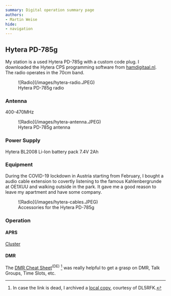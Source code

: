 ```yaml
---
summary: Digital operation summary page
authors:
- Martin Weise
hide:
- navigation
---
```


## Hytera PD-785g

My station is a used Hytera PD-785g with a custom code plug. I downloaded the Hytera CPS programming software
from [hamdigitaal.nl](https://www.hamdigitaal.nl/hytera-software-1/). The radio operates in the 70cm band.

<figure markdown>
  ![Radio](/images/hytera-radio.JPEG)
  <figcaption>Hytera PD-785g radio</figcaption>
</figure>

### Antenna

400-470MHz

<figure markdown>
  ![Radio](/images/hytera-antenna.JPEG)
  <figcaption>Hytera PD-785g antenna</figcaption>
</figure>

### Power Supply

Hytera BL2008 Li-Ion battery pack 7.4V 2Ah

### Equipment

During the COVID-19 lockdown in Austria starting from February, I bought a audio cable extension to covertly listening
to the famous Kahlenbergrunde at OE1XUU and walking outside in the park. It gave me a good reason to leave my apartment
and have some company.

<figure markdown>
  ![Radio](/images/hytera-cables.JPEG)
  <figcaption>Accessories for the Hytera PD-785g</figcaption>
</figure>

### Operation

#### APRS

[Cluster](https://aprs.fi/info/a/OE1WFM)

#### DMR

The [DMR Cheat Sheet](https://pool.dl5rfk.org/DMR-Cheatsheet.pdf)<sup>(DE)</sup> [^1] was really helpful to get a grasp
on DMR,
Talk Groups, Time Slots, etc.

[^1]: In case the link is dead, I archived a [local copy](/assets/mirror/DMR-Cheatsheet.pdf),
courtesy of DL5RFK.
